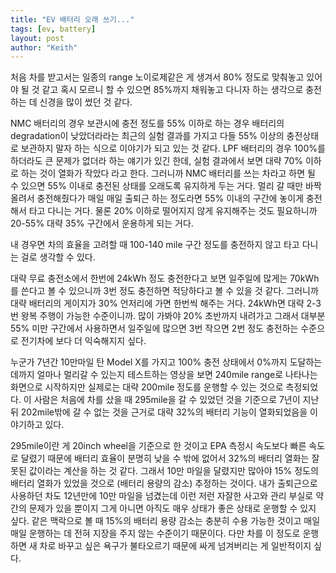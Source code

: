 ```yaml
---
title: "EV 배터리 오래 쓰기..."
tags: [ev, battery]
layout: post
author: "Keith"
---
```


처음 차를 받고서는 일종의 range 노이로제같은 게 생겨서 80% 정도로 맞춰놓고 있어야 될 것 같고 혹시 모르니 할 수 있으면 85%까지 채워놓고 다니자 하는 생각으로 충전하는 데 신경을 많이 썼던 것 같다.

NMC 배터리의 경우 보관시에 충전 정도를 55% 이하로 하는 경우 배터리의 degradation이 낮았더라라는 최근의 실험 결과를 가지고 다들 55% 이상의 충전상태로 보관하지 말자 하는 식으로 이야기가 되고 있는 것 같다. LPF 배터리의 경우 100%를 하더라도 큰 문제가 없더라 하는 얘기가 있긴 한데, 실험 결과에서 보면 대략 70% 이하로 하는 것이 열화가 작았다 라고 한다. 그러니까 NMC 배터리를 쓰는 차라고 하면 될 수 있으면 55% 이내로 충전된 상태를 오래도록 유지하게 두는 거다. 멀리 갈 때만 바짝 올려서 충전해줬다가 매일 매일 출퇴근 하는 정도라면 55% 이내의 구간에 놓이게 충전해서 타고 다니는 거다. 물론 20% 이하로 떨어지지 않게 유지해주는 것도 필요하니까 20-55% 대략 35% 구간에서 운용하게 되는 거다.

내 경우면 차의 효율을 고려할 때 100-140 mile 구간 정도를 충전하지 않고 타고 다니는 걸로 생각할 수 있다. 

대략 무료 충전소에서 한번에 24kWh 정도 충전한다고 보면 일주일에 많게는 70kWh를 쓴다고 볼 수 있으니까 3번 정도 충전하면 적당하다고 볼 수 있을 것 같다. 그러니까 대략 배터리의 게이지가 30% 언저리에 가면 한번씩 해주는 거다. 24kWh면 대략 2-3번 왕복 주행이 가능한 수준이니까. 많이 가봐야 20% 초반까지 내려가고 그래서 대부분 55% 미만 구간에서 사용하면서 일주일에 많으면 3번 작으면 2번 정도 충전하는 수준으로 전기차에 보다 더 익숙해지지 싶다. 

누군가 7년간 10만마일 탄 Model X를 가지고 100% 충전 상태에서 0%까지 도달하는 데까지 얼마나 멀리갈 수 있는지 테스트하는 영상을 보면 240mile range로 나타나는 화면으로 시작하지만 실제로는 대략 200mile 정도를 운행할 수 있는 것으로 측정되었다. 이 사람은 처음에 차를 샀을 때 295mile을 갈 수 있었던 것을 기준으로 7년이 지난 뒤 202mile밖에 갈 수 없는 것을 근거로 대략 32%의 배터리 기능이 열화되었음을 이야기하고 있다. 

295mile이란 게 20inch wheel을 기준으로 한 것이고 EPA 측정시 속도보다 빠른 속도로 달렸기 때문에 배터리 효율이 분명히 낮을 수 밖에 없어서 32%의 배터리 열화는 잘못된 값이라는 계산을 하는 것 같다. 그래서 10만 마일을 달렸지만 많아야 15% 정도의 배터리 열화가 있었을 것으로 (배터리 용량의 감소) 추정하는 것이다. 내가 출퇴근으로 사용하던 차도 12년만에 10만 마일을 넘겼는데 이런 저런 자잘한 사고와 관리 부실로 약간의 문제가 있을 뿐이지 그게 아니면 아직도 매우 상태가 좋은 상태로 운행할 수 있지 싶다. 같은 맥락으로 볼 때 15%의 배터리 용량 감소는 충분히 수용 가능한 것이고 매일 매일 운행하는 데 전혀 지장을 주지 않는 수준이기 때문이다. 다만 차를 이 정도로 운행하면 새 차로 바꾸고 싶은 욕구가 불타오르기 때문에 싸게 넘겨버리는 게 일반적이지 싶다.

